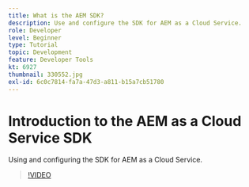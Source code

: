 ```yaml
---
title: What is the AEM SDK?
description: Use and configure the SDK for AEM as a Cloud Service.
role: Developer
level: Beginner
type: Tutorial
topic: Development
feature: Developer Tools
kt: 6927
thumbnail: 330552.jpg
exl-id: 6c0c7814-fa7a-47d3-a811-b15a7cb51780
---
```

# Introduction to the AEM as a Cloud Service SDK

Using and configuring the SDK for AEM as a Cloud Service.

>[!VIDEO](https://video.tv.adobe.com/v/330552/?quality=12&learn=on)
